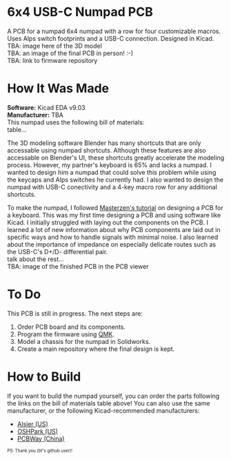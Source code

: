 # 6x4 USB-C Numpad PCB
A PCB for a numpad 6x4 numpad with a row for four customizable macros. Uses Alps switch footprints and a USB-C connection. Designed in Kicad.    
TBA: image here of the 3D model  
TBA: an image of the final PCB in person! :-)  
TBA: link to firmware repository   

# How It Was Made
**Software:** Kicad EDA v9.03  
**Manufacturer:** TBA  
This numpad uses the following bill of materials:  
table...  
   
The 3D modeling software Blender has many shortcuts that are only accessable using numpad shortcuts. Although these features are also accessable on Blender's UI, these shortcuts greatly accelerate the modeling process. However, my partner's keyboard is 65% and lacks a numpad. I wanted to design him a numpad that could solve this problem while using the keycaps and Alps switches he currently had. I also wanted to design the numpad with USB-C conectivity and a 4-key macro row for any additional shortcuts.  
  
To make the numpad, I followed [Masterzen's tutorial](https://www.masterzen.fr/2020/05/03/designing-a-keyboard-part-1/) on designing a PCB for a keyboard. This was my first time designing a PCB and using software like Kicad. I initially struggled with laying out the components on the PCB. I learned a lot of new information about why PCB components are laid out in specific ways and how to handle signals with minimal noise. I also learned about the importance of impedance on especially delicate routes such as the USB-C's D+/D- differential pair.  
talk about the rest...  
TBA: image of the finished PCB in the PCB viewer  

# To Do
This PCB is still in progress. The next steps are:  
1. Order PCB board and its components. 
2. Program the firmware using [QMK](https://github.com/qmk/qmk_firmware). 
3. Model a chassis for the numpad in Solidworks. 
4. Create a main repository where the final design is kept. 

# How to Build
If you want to build the numpad yourself, you can order the parts following the links on the bill of materials table above! You can also use the same manufacturer, or the following Kicad-recommended manufacturers:  
* [Alsier (US)](https://aisler.net/)
* [OSHPark (US)](https://docs.oshpark.com/design-tools/kicad/generating-kicad-gerbers/)
* [PCBWay (China)](https://www.pcbway.com/blog/help_center/Generate_Gerber_file_from_Kicad.html)

<sub><sup>PS: Thank you (bf's github user)!</sup></sub>